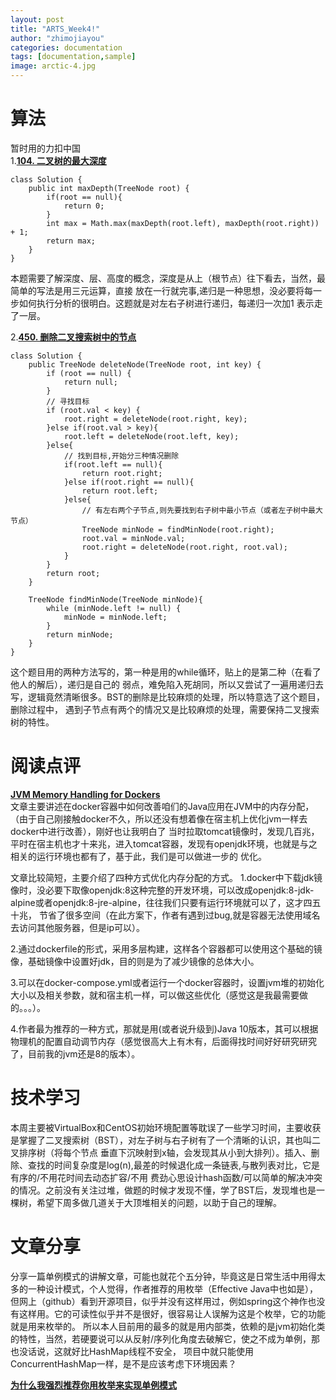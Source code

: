 ```yaml
---
layout: post
title: "ARTS_Week4!"
author: "zhimojiayou"
categories: documentation
tags: [documentation,sample]
image: arctic-4.jpg
---
```

# 算法
  暂时用的力扣中国<br>
  1.**[104. 二叉树的最大深度](https://leetcode-cn.com/problems/maximum-depth-of-binary-tree/)**<br>
  ```
  class Solution {
      public int maxDepth(TreeNode root) {
          if(root == null){
              return 0;
          }
          int max = Math.max(maxDepth(root.left), maxDepth(root.right)) + 1;
          return max;
      }
  }
  ```
  本题需要了解深度、层、高度的概念，深度是从上（根节点）往下看去，当然，最简单的写法是用三元运算，直接
  放在一行就完事,递归是一种思想，没必要将每一步如何执行分析的很明白。这题就是对左右子树进行递归，每递归一次加1
  表示走了一层。
 

  2.**[450. 删除二叉搜索树中的节点](https://leetcode-cn.com/problems/delete-node-in-a-bst/)**
   ``` 
   class Solution {
       public TreeNode deleteNode(TreeNode root, int key) {
           if (root == null) {
               return null;
           }
           // 寻找目标
           if (root.val < key) {
               root.right = deleteNode(root.right, key);
           }else if(root.val > key){
               root.left = deleteNode(root.left, key);
           }else{
               // 找到目标,开始分三种情况删除
               if(root.left == null){
                   return root.right;
               }else if(root.right == null){
                   return root.left;
               }else{
                   // 有左右两个子节点,则先要找到右子树中最小节点（或者左子树中最大节点）
                   TreeNode minNode = findMinNode(root.right);
                   root.val = minNode.val;
                   root.right = deleteNode(root.right, root.val);
               }
           }
           return root;
       }
   
       TreeNode findMinNode(TreeNode minNode){
           while (minNode.left != null) {
               minNode = minNode.left;
           }
           return minNode;
       }
   }
   ```
   这个题目用的两种方法写的，第一种是用的while循环，贴上的是第二种（在看了他人的解后），递归是自己的
   弱点，难免陷入死胡同，所以又尝试了一遍用递归去写，逻辑竟然清晰很多。BST的删除是比较麻烦的处理，所以特意选了这个题目，删除过程中，
   遇到子节点有两个的情况又是比较麻烦的处理，需要保持二叉搜索树的特性。
   
   
# 阅读点评
**[JVM Memory Handling for Dockers](https://medium.com/@madhupathy/jvm-memory-handling-for-java-based-dockerized-microservices-7568c16f1e65)**<br>
文章主要讲述在docker容器中如何改善咱们的Java应用在JVM中的内存分配，（由于自己刚接触docker不久，所以还没有想着像在宿主机上优化jvm一样去docker中进行改善），刚好也让我明白了
当时拉取tomcat镜像时，发现几百兆，平时在宿主机也才十来兆，进入tomcat容器，发现有openjdk环境，也就是与之相关的运行环境也都有了，基于此，我们是可以做进一步的
优化。

文章比较简短，主要介绍了四种方式优化内存分配的方式。
1.docker中下载jdk镜像时，没必要下取像openjdk:8这种完整的开发环境，可以改成openjdk:8-jdk-alpine或者openjdk:8-jre-alpine，往往我们只要有运行环境就可以了，这才四五十兆，
节省了很多空间（在此方案下，作者有遇到过bug,就是容器无法使用域名去访问其他服务器，但是ip可以）。

2.通过dockerfile的形式，采用多层构建，这样各个容器都可以使用这个基础的镜像，基础镜像中设置好jdk，目的则是为了减少镜像的总体大小。

3.可以在docker-compose.yml或者运行一个docker容器时，设置jvm堆的初始化大小以及相关参数，就和宿主机一样，可以做这些优化（感觉这是我最需要做的。。。）。

4.作者最为推荐的一种方式，那就是用(或者说升级到)Java 10版本，其可以根据物理机的配置自动调节内存（感觉很高大上有木有，后面得找时间好好研究研究了，目前我的jvm还是8的版本）。



# 技术学习
本周主要被VirtualBox和CentOS初始环境配置等耽误了一些学习时间，主要收获是掌握了二叉搜索树（BST），对左子树与右子树有了一个清晰的认识，其也叫二叉排序树（将每个节点
垂直下沉映射到x轴，会发现其从小到大排列）。插入、删除、查找的时间复杂度是log(n),最差的时候退化成一条链表,与散列表对比，它是有序的/不用花时间去动态扩容/不用
费劲心思设计hash函数/可以简单的解决冲突的情况。之前没有关注过堆，做题的时候才发现不懂，学了BST后，发现堆也是一棵树，希望下周多做几道关于大顶堆相关的问题，以助于自己的理解。


# 文章分享 
   分享一篇单例模式的讲解文章，可能也就花个五分钟，毕竟这是日常生活中用得太多的一种设计模式，个人觉得，作者推荐的用枚举（Effective Java中也如是），
   但网上（github）看到开源项目，似乎并没有这样用过，例如spring这个神作也没有这样用。它的可读性似乎并不是很好，很容易让人误解为这是个枚举，它的功能就是用来枚举的。
   所以本人目前用的最多的就是用内部类，依赖的是jvm初始化类的特性，当然，若硬要说可以从反射/序列化角度去破解它，使之不成为单例，那也没话说，这就好比HashMap线程不安全，
   项目中就只能使用ConcurrentHashMap一样，是不是应该考虑下环境因素？
   
   **[为什么我强烈推荐你用枚举来实现单例模式](https://juejin.im/post/5d08f67f51882565e833ff43)**

